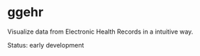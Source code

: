 # ggehr

Visualize data from Electronic Health Records in a intuitive way.

Status: early development
